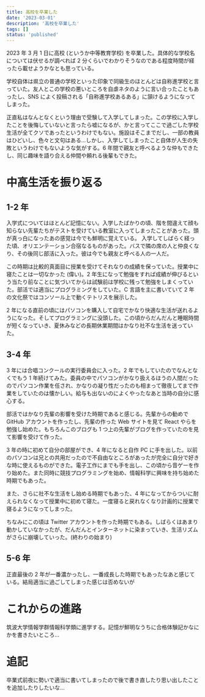 ```yaml
---
title: 高校を卒業した
date: '2023-03-01'
description: '高校を卒業した'
tags: []
status: 'published'
---
```


2023 年 3 月 1 日に高校 (というか中等教育学校) を卒業した。具体的な学校名については伏せるが調べれば 2 分くらいでわかりそうなのである程度時間が経ったら載せようかなとも思っている。

学校自体は県立の普通の学校といった印象で同級生のほとんどは自称進学校と言っていた。友人とこの学校の悪いところを自虐ネタのように言い合ったこともあったし、SNS によく投稿される「自称進学校あるある」に頷けるようになってしまった。

正直私はなんとなくという理由で受験して入学してしまった。この学校に入学したことを後悔していないと言ったら嘘になるが、かと言ってここで過ごした学校生活が全てクソであったというわけでもない。施設はそこまでだし、一部の教員はひどいし、色々と文句はある…しかし、入学してしまったこと自体が人生の失敗というわけでもないような気がする。6 年間で親友と呼べるような仲もできたし、同じ趣味を語り合える仲間や頼れる後輩もできた。

# 中高生活を振り返る

## 1-2 年

入学式についてはほとんど記憶にない。入学したばかりの頃、階を間違えて顔も知らない先輩たちがテストを受けている教室に入ってしまったことがあった。頭が真っ白になったあの感覚は今でも鮮明に覚えている。
入学してしばらく経った頃、オリエンテーション合宿なるものがあった。バスで隣の席の人と仲良くなり、その後同じ部活に入った。彼は今でも親友と呼べる人の一人だ。

この時期は比較的真面目に授業を受けてそれなりの成績を保っていた。授業中に寝たことは一切なかった (偉い)。2 年生になって勉強をすれば成績が伸びるという当たり前なことに気づいてからは試験前は学校に残って勉強をしまくっていた。部活では適当にプログラミングをしていた。C 言語を主に書いていて 2 年の文化祭ではコンソール上で動くテトリスを展示した。

2 年になる直前の頃にはパソコンを購入して自宅でかなり快適な生活が送れるようになった。そしてプログラミングに没頭した。この頃からだんだんと睡眠時間が短くなっていき、夏休みなどの長期休業期間はかなり社不な生活を送っていた。

## 3-4 年

3 年には合唱コンクールの実行委員会に入った。2 年でもしていたのでなんとなくでもう 1 年続けてみた。委員の中でパソコンがかなり扱えるほうの人間だったのでパソコン作業を任され、かなりの凝り性だったのも相まって徹夜してまで作業をしていたのは懐かしい。給与も出ないのによくやったなあと当時の自分に感心する。

部活ではかなり先輩の影響を受けた時期であると感じる。先輩からの勧めで GitHub アカウントを作ったし、先輩の作った Web サイトを見て React やらを勉強し始めた。もちろんこのブログも 1 つ上の先輩がブログを作っていたのを見て影響を受けて作った。

3 年の時に初めて自分の部屋ができ、4 年になると自作 PC に手を出した。以前のパソコンは兄との共用だったので不自由なところがあったが完全に自分で好きな時に使えるものができた。電子工作にまでも手を出し、この頃から音ゲーを作り始めた。また同時に競技プログラミングを始め、情報科学に興味を持ち始めた時期でもあった。

また、さらに社不な生活をし始める時期でもあった、4 年になってからついに耐えられなくなって授業中に初めて寝た。一度寝ると戻れなくなり計画的に授業で寝るようになってしまった。

ちなみにこの頃は Twitter アカウントを作った時期でもある。しばらくはあまり動かしていなかったが、だんだんとインターネットに染まっていき、生活リズムがさらに崩壊していった。(終わりの始まり)

## 5-6 年

正直最後の 2 年が一番濃かったし、一番成長した時期でもあったなあと感じている。結局適当に過ごしてしまった感じは否めないが

# これからの進路

筑波大学情報学群情報科学類に進学する。記憶が鮮明なうちに合格体験記かなにかを書きたいところ…

# 追記

卒業式前夜に勢いで適当に書いてしまったので後で書き直したり思い出したことを追加したりしたいな…
